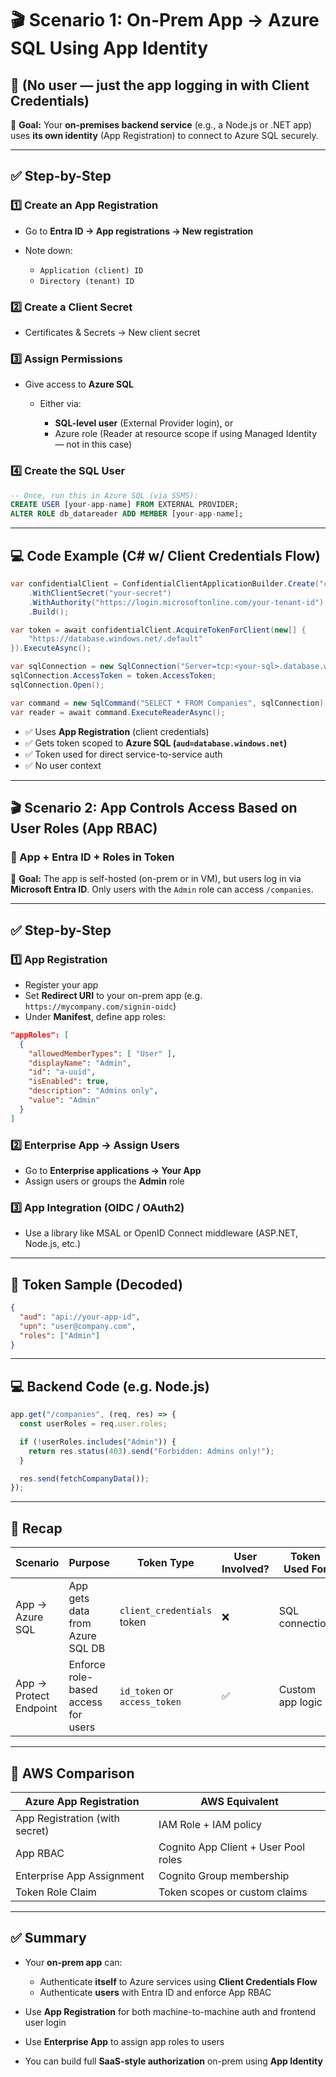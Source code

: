 # 🎬 Scenario 1: On-Prem App → Azure SQL Using App Identity

## 🔐 (No user — just the app logging in with Client Credentials)

🧠 **Goal:** Your **on-premises backend service** (e.g., a Node.js or .NET app) uses **its own identity** (App Registration) to connect to Azure SQL securely.

---

## ✅ Step-by-Step

### 1️⃣ Create an App Registration

- Go to **Entra ID → App registrations → New registration**
- Note down:

  - `Application (client) ID`
  - `Directory (tenant) ID`

### 2️⃣ Create a **Client Secret**

- Certificates & Secrets → New client secret

### 3️⃣ Assign Permissions

- Give access to **Azure SQL**

  - Either via:

    - **SQL-level user** (External Provider login), or
    - Azure role (Reader at resource scope if using Managed Identity — not in this case)

### 4️⃣ Create the SQL User

```sql
-- Once, run this in Azure SQL (via SSMS):
CREATE USER [your-app-name] FROM EXTERNAL PROVIDER;
ALTER ROLE db_datareader ADD MEMBER [your-app-name];
```

---

## 💻 Code Example (C# w/ Client Credentials Flow)

```csharp
var confidentialClient = ConfidentialClientApplicationBuilder.Create("client-id")
    .WithClientSecret("your-secret")
    .WithAuthority("https://login.microsoftonline.com/your-tenant-id")
    .Build();

var token = await confidentialClient.AcquireTokenForClient(new[] {
    "https://database.windows.net/.default"
}).ExecuteAsync();

var sqlConnection = new SqlConnection("Server=tcp:<your-sql>.database.windows.net; Authentication=Active Directory AccessToken;");
sqlConnection.AccessToken = token.AccessToken;
sqlConnection.Open();

var command = new SqlCommand("SELECT * FROM Companies", sqlConnection);
var reader = await command.ExecuteReaderAsync();
```

- ✅ Uses **App Registration** (client credentials)
- ✅ Gets token scoped to **Azure SQL (`aud=database.windows.net`)**
- ✅ Token used for direct service-to-service auth
- ✅ No user context

---

## 🎬 Scenario 2: App Controls Access Based on User Roles (App RBAC)

### 🧍 App + Entra ID + Roles in Token

🧠 **Goal:** The app is self-hosted (on-prem or in VM), but users log in via **Microsoft Entra ID**. Only users with the `Admin` role can access `/companies`.

---

## ✅ Step-by-Step

### 1️⃣ App Registration

- Register your app
- Set **Redirect URI** to your on-prem app (e.g. `https://mycompany.com/signin-oidc`)
- Under **Manifest**, define app roles:

```json
"appRoles": [
  {
    "allowedMemberTypes": [ "User" ],
    "displayName": "Admin",
    "id": "a-uuid",
    "isEnabled": true,
    "description": "Admins only",
    "value": "Admin"
  }
]
```

### 2️⃣ Enterprise App → Assign Users

- Go to **Enterprise applications → Your App**
- Assign users or groups the **Admin** role

### 3️⃣ App Integration (OIDC / OAuth2)

- Use a library like MSAL or OpenID Connect middleware (ASP.NET, Node.js, etc.)

---

## 🛂 Token Sample (Decoded)

```json
{
  "aud": "api://your-app-id",
  "upn": "user@company.com",
  "roles": ["Admin"]
}
```

---

## 💻 Backend Code (e.g. Node.js)

```js
app.get("/companies", (req, res) => {
  const userRoles = req.user.roles;

  if (!userRoles.includes("Admin")) {
    return res.status(403).send("Forbidden: Admins only!");
  }

  res.send(fetchCompanyData());
});
```

---

## 🧠 Recap

| Scenario               | Purpose                             | Token Type                   | User Involved? | Token Used For   |
| ---------------------- | ----------------------------------- | ---------------------------- | -------------- | ---------------- |
| App → Azure SQL        | App gets data from Azure SQL DB     | `client_credentials` token   | ❌             | SQL connection   |
| App → Protect Endpoint | Enforce role-based access for users | `id_token` or `access_token` | ✅             | Custom app logic |

---

## 🔁 AWS Comparison

| Azure App Registration         | AWS Equivalent                       |
| ------------------------------ | ------------------------------------ |
| App Registration (with secret) | IAM Role + IAM policy                |
| App RBAC                       | Cognito App Client + User Pool roles |
| Enterprise App Assignment      | Cognito Group membership             |
| Token Role Claim               | Token scopes or custom claims        |

---

## ✅ Summary

- Your **on-prem app** can:

  - Authenticate **itself** to Azure services using **Client Credentials Flow**
  - Authenticate **users** with Entra ID and enforce App RBAC

- Use **App Registration** for both machine-to-machine auth and frontend user login
- Use **Enterprise App** to assign app roles to users
- You can build full **SaaS-style authorization** on-prem using **App Identity**
